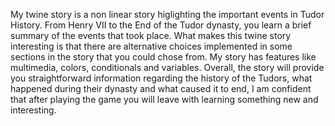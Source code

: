 My twine story is a non linear story higlighting the important events in Tudor History. From Henry VII to the End of the Tudor dynasty, you learn a brief summary of the events that took place. What makes this twine story interesting is that there are alternative choices implemented in some sections in the story that you could chose from. My story has features like multimedia, colors, conditionals and variables. Overall, the story will provide you straightforward information regarding the history of the Tudors, what happened during their dynasty and what caused it to end, I am confident that after playing the game you will leave with learning something new and interesting. 
